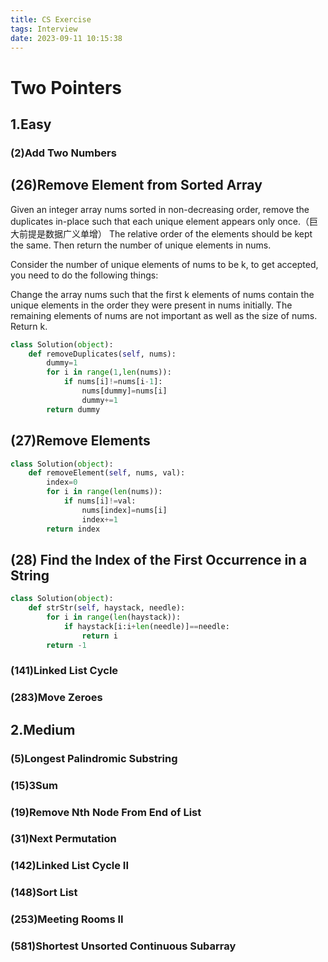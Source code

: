 ```yaml
---
title: CS Exercise
tags: Interview
date: 2023-09-11 10:15:38
---
```


# Two Pointers

##   1.Easy

###   (2)Add Two Numbers



## (26)Remove Element from Sorted Array
Given an integer array nums sorted in non-decreasing order, remove the duplicates in-place such that each unique element appears only once.（巨大前提是数据广义单增） The relative order of the elements should be kept the same. Then return the number of unique elements in nums.

Consider the number of unique elements of nums to be k, to get accepted, you need to do the following things:

Change the array nums such that the first k elements of nums contain the unique elements in the order they were present in nums initially. The remaining elements of nums are not important as well as the size of nums. Return k.

```python
class Solution(object):
    def removeDuplicates(self, nums):
        dummy=1
        for i in range(1,len(nums)):
            if nums[i]!=nums[i-1]:
                nums[dummy]=nums[i]
                dummy+=1
        return dummy
```

## (27)Remove Elements
```python
class Solution(object):
    def removeElement(self, nums, val):
        index=0
        for i in range(len(nums)):
            if nums[i]!=val:
                nums[index]=nums[i]
                index+=1
        return index
```
## (28) Find the Index of the First Occurrence in a String

```python
class Solution(object):
    def strStr(self, haystack, needle):
        for i in range(len(haystack)):
            if haystack[i:i+len(needle)]==needle:
                return i
        return -1
```


###   (141)Linked List Cycle

###   (283)Move Zeroes

##   2.Medium

###   (5)Longest Palindromic Substring

###   (15)3Sum

###   (19)Remove Nth Node From End of List

###   (31)Next Permutation

###   (142)Linked List Cycle II

###   (148)Sort List

###   (253)Meeting Rooms II

###   (581)Shortest Unsorted Continuous Subarray

